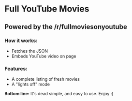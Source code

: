 # Full YouTube Movies 

## Powered by the /r/fullmoviesonyoutube

### How it works:

- Fetches the JSON
- Embeds YouTube video on page

### Features:

- A complete listing of fresh movies
- A "lights off" mode

**Bottom line:** It's dead simple, and easy to use. Enjoy :)